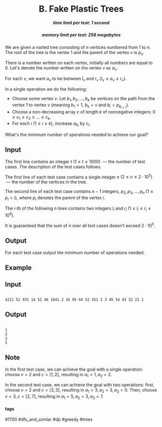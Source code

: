 <h1 style='text-align: center;'> B. Fake Plastic Trees</h1>

<h5 style='text-align: center;'>time limit per test: 1 second</h5>
<h5 style='text-align: center;'>memory limit per test: 256 megabytes</h5>

We are given a rooted tree consisting of $n$ vertices numbered from $1$ to $n$. The root of the tree is the vertex $1$ and the parent of the vertex $v$ is $p_v$.

There is a number written on each vertex, initially all numbers are equal to $0$. Let's denote the number written on the vertex $v$ as $a_v$.

For each $v$, we want $a_v$ to be between $l_v$ and $r_v$ $(l_v \leq a_v \leq r_v)$.

In a single operation we do the following: 

* Choose some vertex $v$. Let $b_1, b_2, \ldots, b_k$ be vertices on the path from the vertex $1$ to vertex $v$ (meaning $b_1 = 1$, $b_k = v$ and $b_i = p_{b_{i + 1}}$).
* Choose a non-decreasing array $c$ of length $k$ of nonnegative integers: $0 \leq c_1 \leq c_2 \leq \ldots \leq c_k$.
* For each $i$ $(1 \leq i \leq k)$, increase $a_{b_i}$ by $c_i$.

What's the minimum number of operations needed to achieve our goal?

## Input

The first line contains an integer $t$ $(1\le t\le 1000)$  — the number of test cases. The description of the test cases follows.

The first line of each test case contains a single integer $n$ $(2\le n\le 2 \cdot 10^5)$  — the number of the vertices in the tree.

The second line of each test case contains $n - 1$ integers, $p_2, p_3, \ldots, p_n$ $(1 \leq p_i < i)$, where $p_i$ denotes the parent of the vertex $i$.

The $i$-th of the following $n$ lines contains two integers $l_i$ and $r_i$ $(1 \le l_i \le r_i \le 10^9)$.

It is guaranteed that the sum of $n$ over all test cases doesn't exceed $2 \cdot 10^5$.

## Output

For each test case output the minimum number of operations needed.

## Example

## Input


```

4211 52 931 14 52 46 1041 2 16 95 64 52 451 2 3 45 54 43 32 21 1
```
## Output


```

1
2
2
5

```
## Note

In the first test case, we can achieve the goal with a single operation: choose $v = 2$ and $c = [1, 2]$, resulting in $a_1 = 1, a_2 = 2$.

In the second test case, we can achieve the goal with two operations: first, choose $v = 2$ and $c = [3, 3]$, resulting in $a_1 = 3, a_2 = 3, a_3 = 0$. Then, choose $v = 3, c = [2, 7]$, resulting in $a_1 = 5, a_2 = 3, a_3 = 7$.



#### tags 

#1700 #dfs_and_similar #dp #greedy #trees 